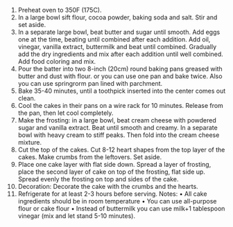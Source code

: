 1. Preheat oven to 350F (175C).
2. In a large bowl sift flour, cocoa powder, baking soda and salt. Stir and set aside.
3. In a separate large bowl, beat butter and sugar until smooth. Add eggs one at the time, beating until combined after each addition. Add oil, vinegar, vanilla extract, buttermilk and beat until combined. Gradually add the dry ingredients and mix after each addition until well combined. Add food coloring and mix.
4. Pour the batter into two 8-inch (20cm) round baking pans greased with butter and dust with flour. or you can use one pan and bake twice. Also you can use springrorm pan lined with parchment.
5. Bake 35-40 minutes, until a toothpick inserted into the center comes out clean. 
6. Cool the cakes in their pans on a wire rack for 10 minutes. Release from the pan, then let cool completely. 
7. Make the frosting: in a large bowl, beat cream cheese with powdered sugar and vanilla extract. Beat until smooth and creamy. In a separate bowl with heavy cream to stiff peaks. Then fold into the cream cheese mixture.
8. Cut the top of the cakes. Cut 8-12 heart shapes from the top layer of the cakes. Make crumbs from the leftovers. Set aside.
9. Place one cake layer with flat side down. Spread a layer of frosting, place the second layer of cake on top of the frosting, flat side up. Spread evenly the frosting on top and sides of the cake.
10. Decoration: Decorate the cake with the crumbs and the hearts.
11. Refrigerate for at least 2-3 hours before serving.
Notes:
• All cake ingredients should be in room temperature
• You can use all-purpose flour or cake flour
• Instead of buttermilk you can use milk+1 tablespoon vinegar (mix and let stand 5-10 minutes).
